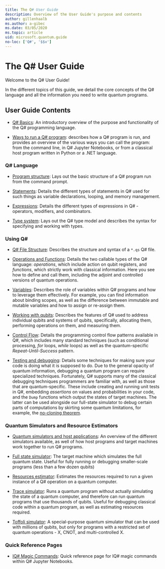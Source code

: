 ```yaml
---
title: The Q# User Guide
description: Overview of the User Guide's purpose and contents
author: gillenhaalb
ms.author: a-gibec
ms.date: 03/05/2020
ms.topic: article
uid: microsoft.quantum.guide
no-loc: ['Q#', '$$v']
---
```


# The Q# User Guide

Welcome to the Q# User Guide! 

In the different topics of this guide, we detail the core concepts of the Q# language and all the information you need to write quantum programs.

## User Guide Contents

- [Q# Basics](xref:microsoft.quantum.guide.basics): An introductory overview of the purpose and functionality of the Q# programming language. 

- [Ways to run a Q# program](xref:microsoft.quantum.guide.host-programs): describes how a Q# program is run, and provides an overview of the various ways you can call the program: from the command line, in Q# Jupyter Notebooks, or from a classical host program written in Python or a .NET language.

### Q# Language

- [Program structure](xref:microsoft.quantum.qsharp.programstructure-index): Lays out the basic structure of a Q# program run from the command prompt.

- [Statements](xref:microsoft.quantum.qsharp.statements-index): Details the different types of statements in Q# used for such things as variable declarations, looping, and memory management. 

- [Expressions](xref:microsoft.quantum.qsharp.expressions-index): Details the different types of expressions in Q# - operators, modifiers, and combinators. 

- [Type system](xref:microsoft.quantum.qsharp.typesystem-index): Lays out the Q# type model and describes the syntax for specifying and working with types. 

### Using Q#

<!--- TBD: How do the articles in this section overlap with the qsharp-lang articles? -->

- [Q# File Structure](xref:microsoft.quantum.guide.filestructure): Describes the structure and syntax of a `*.qs` Q# file.

- [Operations and Functions](xref:microsoft.quantum.guide.operationsfunctions): Details the two callable types of the Q# language: *operations*, which include action on qubit registers, and *functions*, which strictly work with classical information. 
    Here you see how to define and call them, including the adjoint and controlled versions of quantum operations.

- [Variables](xref:microsoft.quantum.guide.variables): Describes the role of variables within Q# programs and how to leverage them effectively. 
    For example, you can find information about binding scopes, as well as the difference between immutable and mutable variables and how to assign or re-assign them.

- [Working with qubits](xref:microsoft.quantum.guide.qubits): Describes the features of Q# used to address individual qubits and systems of qubits, specifically, allocating them, performing operations on them, and measuring them. 

- [Control Flow](xref:microsoft.quantum.guide.controlflow): Details the programming control flow patterns available in Q#, which includes many standard techniques (such as conditional processing, *for* loops, *while* loops) as well as the quantum-specific *Repeat-Until-Success* pattern.

- [Testing and debugging](xref:microsoft.quantum.guide.testingdebugging): Details some techniques for making sure your code is doing what it is supposed to do. 
    Due to the general opacity of quantum information, debugging a quantum program can require specialized techniques. 
    Fortunately, Q# supports many of the classical debugging techniques programmers are familiar with, as well as those that are quantum-specific. These include creating and running unit tests in Q#, embedding *assertions* on values and probabilities in your code, and the `Dump` functions which output the states of target machines. 
    The latter can be used alongside our full-state simulator to debug certain parts of computations by skirting some quantum limitations, for example, the [no-cloning theorem](xref:microsoft.quantum.concepts.pauli).

### Quantum Simulators and Resource Estimators

- [Quantum simulators and host applications](xref:microsoft.quantum.machines): An overview of the different simulators available, as well of how host programs and target machines work together to run Q# programs. 

- [Full state simulator](xref:microsoft.quantum.machines.full-state-simulator): The target machine which simulates the full quantum state. Useful for fully running or debugging smaller-scale programs (less than a few dozen qubits)

- [Resources estimator](xref:microsoft.quantum.machines.resources-estimator): Estimates the resources required to run a given instance of a Q# operation on a quantum computer.

- [Trace simulator](xref:microsoft.quantum.machines.qc-trace-simulator.intro): Runs a quantum program without actually simulating the state of a quantum computer, and therefore can run quantum programs that use thousands of qubits. Useful for debugging classical code within a quantum program, as well as estimating resources required.

- [Toffoli simulator](xref:microsoft.quantum.machines.toffoli-simulator): A special-purpose quantum simulator that can be used with millions of qubits, but only for programs with a restricted set of quantum operations - X, CNOT, and multi-controlled X.

### Quick Reference Pages

- [IQ# Magic Commands](xref:microsoft.quantum.guide.quickref.iqsharp): Quick reference page for IQ# magic commands within Q# Jupyter Notebooks.
